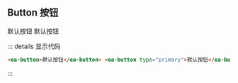 ## Button 按钮

<ea-button>默认按钮</ea-button>
<ea-button type="primary">默认按钮</ea-button>

::: details 显示代码

```html
<ea-button>默认按钮</ea-button> <ea-button type="primary">默认按钮</ea-button>
```

:::



